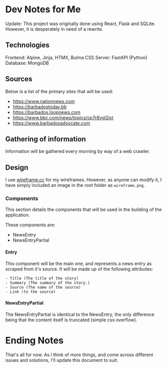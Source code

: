 # Dev Notes for Me

Update: This project was originally done using React, Flask and SQLite. However, it is desperately in need of a rewrite.

## Technologies

Frontend: Alpine, Jinja, HTMX, Bulma CSS
Server: FastAPI (Python)
Database: MongoDB

## Sources

Below is a list of the primary sites that will be used:

- https://www.nationnews.com
- https://barbadostoday.bb
- https://barbados.loopnews.com
- https://www.bbc.com/news/topics/cp7r8vgl2jxt
- https://www.barbadosadvocate.com

## Gathering of information

Information will be gathered every morning by way of a web crawler.

## Design

I use [wireframe.cc](https://wireframe.cc) for my wireframes. However, as anyone can modify it, I have simply included an image in the root folder as `wireframe.png`.

### Components

This section details the components that will be used in the building of the application.

These components are:

- NewsEntry
- NewsEntryPartial

#### Entry

This component will be the main one, and represents a news entry as scraped from it's source. It will be made up of the following attributes:

    - Title (The title of the story)
    - Summary (The summary of the story.)
    - Source (The name of the source)
    - Link (to the source)

#### NewsEntryPartial

The NewsEntryPartial is identical to the NewsEntry, the only difference being that the content itself is truncated (simple css overflow).

# Ending Notes

That's all for now. As I think of more things, and come across different issues and solutions, I'll update this document to suit.
